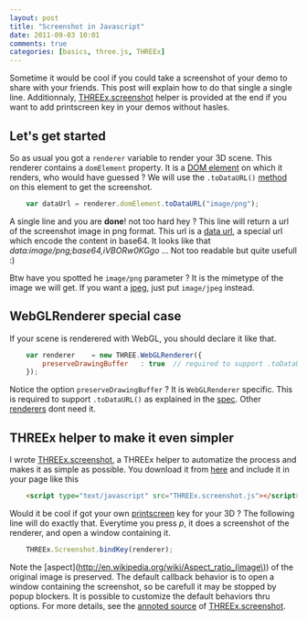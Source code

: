 ```yaml
---
layout: post
title: "Screenshot in Javascript"
date: 2011-09-03 10:01
comments: true
categories: [basics, three.js, THREEx]
---
```


Sometime it would be cool if you could take a screenshot of your demo to share with your friends.
This post will explain how to do that single a single line.
Additionnaly, [THREEx.screenshot](/data/THREEx/THREEx.screenshot.js) helper is provided at the end
if you want to add printscreen key in your demos without hasles.

## Let's get started

So as usual you got a ```renderer``` variable to render your 3D scene. This renderer
contains a ```domElement``` property.
It is a [DOM element](http://en.wikipedia.org/wiki/Document_Object_Model) on which it renders,
who would have guessed ?
We will use the ```.toDataURL()```
[method](http://www.w3.org/TR/html5/the-canvas-element.html#dom-canvas-todataurl)
on this element to get the screenshot.

```javascript
	var dataUrl = renderer.domElement.toDataURL("image/png");
```

A single line and you are **done**! not too hard hey ?
This line will return a url of the screenshot image in
png format.
This url is a [data url](http://en.wikipedia.org/wiki/Data_URI_scheme), a special url which encode
the content in base64. It looks like that *data:image/png;base64,iVBORw0KGgo* ...
Not too readable but quite usefull :)

Btw have you spotted he ```image/png``` parameter ? It is the mimetype of the image we will get. If you want
a [jpeg](http://en.wikipedia.org/wiki/JPEG), just put ```image/jpeg``` instead.


## WebGLRenderer special case

If your scene is renderered with WebGL, you should declare it like that.

```javascript
	var renderer	= new THREE.WebGLRenderer({
		preserveDrawingBuffer	: true	// required to support .toDataURL()
	});
```

Notice the option ```preserveDrawingBuffer``` ? It is ```WebGLRenderer``` specific.
This is required to support ```.toDataURL()``` as explained in the [spec](http://www.khronos.org/registry/webgl/specs/latest/#2.2).
Other [renderers](https://github.com/mrdoob/three.js/tree/master/src/renderers) dont need it.


## THREEx helper to make it even simpler

I wrote [THREEx.screenshot](/data/THREEx/THREEx.screenshot.js), a THREEx helper to
automatize the process and makes it as simple as possible.
You download it from [here](/data/THREEx/THREEx.screenshot.js) and include
it in your page like this

```html
	<script type="text/javascript" src="THREEx.screenshot.js"></script>
```

Would it be cool if got your own [printscreen](http://en.wikipedia.org/wiki/Print_screen)
key for your 3D ? The following line will do exactly that.
Everytime you press *p*, it does a screenshot of the renderer, and open a window containing it.

```javascript
	THREEx.Screenshot.bindKey(renderer);
```


Note the [aspect](http://en.wikipedia.org/wiki/Aspect_ratio_(image\)) of the original image is preserved.
The default callback behavior is to open a window containing the screenshot, so be carefull it may be
stopped by popup blockers.
It is possible to customize the default behaviors thru options.
For more details, see the [annoted source](/data/THREEx/docs/THREEx.screenshot.html) of 
[THREEx.screenshot](/data/THREEx/THREEx.screenshot.js).
